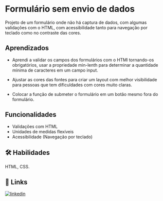 
# Formulário sem envio de dados

Projeto de um formulário onde não há captura de dados, com algumas validações com o HTML, com acessibilidade tanto para navegação por teclado como no contraste das cores.


## Aprendizados

- Aprendi a validar os campos dos formulários com o HTMl tornando-os obrigatórios, usar a propriedade min-lenth para determinar a quantidade mínima de caracteres em um campo input. 

- Ajustar as cores das fontes para criar um layout com melhor visibilidade para pessoas que tem dificuldades com cores muito claras.

- Colocar a função de submeter o formulário em um botão mesmo fora do formulário.



## Funcionalidades

- Validações com HTML
- Unidades de medidas flexíveis
- Acessibilidade (Navegação por teclado)


## 🛠 Habilidades
  HTML, CSS.


## 🔗 Links

[![linkedin](https://img.shields.io/badge/linkedin-0A66C2?style=for-the-badge&logo=linkedin&logoColor=white)](https://www.linkedin.com/in/devfrontendvitorlira/)

